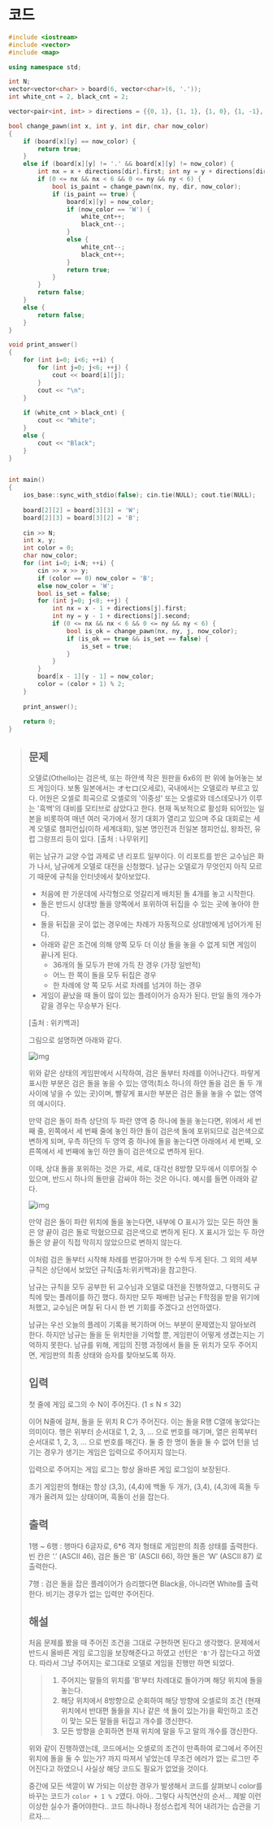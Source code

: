 # 코드

```c++
#include <iostream>
#include <vector>
#include <map>

using namespace std;

int N;
vector<vector<char> > board(6, vector<char>(6, '.'));
int white_cnt = 2, black_cnt = 2;

vector<pair<int, int> > directions = {{0, 1}, {1, 1}, {1, 0}, {1, -1}, {0, -1}, {-1, -1}, {-1, 0}, {-1, 1}};

bool change_pawn(int x, int y, int dir, char now_color)
{
    if (board[x][y] == now_color) {
        return true;
    }
    else if (board[x][y] != '.' && board[x][y] != now_color) {
        int nx = x + directions[dir].first; int ny = y + directions[dir].second;
        if (0 <= nx && nx < 6 && 0 <= ny && ny < 6) {
            bool is_paint = change_pawn(nx, ny, dir, now_color);
            if (is_paint == true) {
                board[x][y] = now_color;
                if (now_color == 'W') {
                    white_cnt++;
                    black_cnt--;
                }
                else {
                    white_cnt--;
                    black_cnt++;
                }
                return true;
            }
        }
        return false;
    }
    else {
        return false;
    }
}

void print_answer()
{
    for (int i=0; i<6; ++i) {
        for (int j=0; j<6; ++j) {
            cout << board[i][j];
        }
        cout << "\n";
    }
    
    if (white_cnt > black_cnt) {
        cout << "White";
    }
    else {
        cout << "Black";
    }
}


int main()
{
    ios_base::sync_with_stdio(false); cin.tie(NULL); cout.tie(NULL);
    
    board[2][2] = board[3][3] = 'W';
    board[2][3] = board[3][2] = 'B';
    
    cin >> N;
    int x, y;
    int color = 0;
    char now_color;
    for (int i=0; i<N; ++i) {
        cin >> x >> y;
        if (color == 0) now_color = 'B';
        else now_color = 'W';
        bool is_set = false;
        for (int j=0; j<8; ++j) {
            int nx = x - 1 + directions[j].first;
            int ny = y - 1 + directions[j].second;
            if (0 <= nx && nx < 6 && 0 <= ny && ny < 6) {
                bool is_ok = change_pawn(nx, ny, j, now_color);
                if (is_ok == true && is_set == false) {
                    is_set = true;
                }
            }
        }
        board[x - 1][y - 1] = now_color;
        color = (color + 1) % 2;
    }
    
    print_answer();
    
    return 0;
}
```



> ## 문제
>
> 오델로(Othello)는 검은색, 또는 하얀색 작은 원판을 6x6의 판 위에 늘어놓는 보드 게임이다. 보통 일본에서는 オセロ(오세로), 국내에서는 오델로라 부르고 있다. 어원은 오셀로 희곡으로 오셀로의 '이중성' 또는 오셀로와 데스데모나가 이루는 '흑백'의 대비를 모티브로 삼았다고 한다. 현재 독보적으로 활성화 되어있는 일본을 비롯하여 매년 여러 국가에서 정기 대회가 열리고 있으며 주요 대회로는 세계 오델로 챔피언십(이하 세계대회), 일본 명인전과 전일본 챔피언십, 왕좌전, 유럽 그랑프리 등이 있다. [출처 : 나무위키]
>
> 위는 남규가 교양 수업 과제로 낸 리포트 일부이다. 이 리포트를 받은 교수님은 화가 나서, 남규에게 오델로 대전을 신청했다. 남규는 오델로가 무엇인지 아직 모르기 때문에 규칙을 인터넷에서 찾아보았다.
>
> - 처음에 판 가운데에 사각형으로 엇갈리게 배치된 돌 4개를 놓고 시작한다.
> - 돌은 반드시 상대방 돌을 양쪽에서 포위하여 뒤집을 수 있는 곳에 놓아야 한다.
> - 돌을 뒤집을 곳이 없는 경우에는 차례가 자동적으로 상대방에게 넘어가게 된다.
> - 아래와 같은 조건에 의해 양쪽 모두 더 이상 돌을 놓을 수 없게 되면 게임이 끝나게 된다.
>   - 36개의 돌 모두가 판에 가득 찬 경우 (가장 일반적)
>   - 어느 한 쪽이 돌을 모두 뒤집은 경우
>   - 한 차례에 양 쪽 모두 서로 차례를 넘겨야 하는 경우
> - 게임이 끝났을 때 돌이 많이 있는 플레이어가 승자가 된다. 만일 돌의 개수가 같을 경우는 무승부가 된다.
>
> [출처 : 위키백과]
>
> 그림으로 설명하면 아래와 같다.
>
> ![img](https://onlinejudgeimages.s3-ap-northeast-1.amazonaws.com/problem/15671/1.png)
>
> 위와 같은 상태의 게임판에서 시작하여, 검은 돌부터 차례를 이어나간다. 파랗게 표시한 부분은 검은 돌을 놓을 수 있는 영역(최소 하나의 하얀 돌을 검은 돌 두 개 사이에 넣을 수 있는 곳)이며, 빨갛게 표시한 부분은 검은 돌을 놓을 수 없는 영역의 예시이다.
>
> 만약 검은 돌이 좌측 상단의 두 파란 영역 중 하나에 돌을 놓는다면, 위에서 세 번째 줄, 왼쪽에서 세 번째 줄에 놓인 하얀 돌이 검은색 돌에 포위되므로 검은색으로 변하게 되며, 우측 하단의 두 영역 중 하나에 돌을 놓는다면 아래에서 세 번째, 오른쪽에서 세 번째에 놓인 하얀 돌이 검은색으로 변하게 된다.
>
> 이때, 상대 돌을 포위하는 것은 가로, 세로, 대각선 8방향 모두에서 이루어질 수 있으며, 반드시 하나의 돌만을 감싸야 하는 것은 아니다. 예시를 들면 아래와 같다.
>
> ![img](https://onlinejudgeimages.s3-ap-northeast-1.amazonaws.com/problem/15671/2.png)
>
> 만약 검은 돌이 파란 위치에 돌을 놓는다면, 내부에 O 표시가 있는 모든 하얀 돌은 양 끝이 검은 돌로 막혔으므로 검은색으로 변하게 된다. X 표시가 있는 두 하얀 돌은 양 끝이 직접 막히지 않았으므로 변하지 않는다.
>
> 이처럼 검은 돌부터 시작해 차례를 번갈아가며 한 수씩 두게 된다. 그 외의 세부 규칙은 상단에서 보았던 규칙(출처:위키백과)을 참고한다.
>
> 남규는 규칙을 모두 공부한 뒤 교수님과 오델로 대전을 진행하였고, 다행히도 규칙에 맞는 플레이를 하긴 했다. 하지만 모두 패배한 남규는 F학점을 받을 위기에 처했고, 교수님은 며칠 뒤 다시 한 번 기회를 주겠다고 선언하였다.
>
> 남규는 우선 오늘의 플레이 기록을 복기하며 어느 부분이 문제였는지 알아보려 한다. 하지만 남규는 돌을 둔 위치만을 기억할 뿐, 게임판이 어떻게 생겼는지는 기억하지 못한다. 남규를 위해, 게임의 진행 과정에서 돌을 둔 위치가 모두 주어지면, 게임판의 최종 상태와 승자를 찾아보도록 하자.
>
> ## 입력
>
> 첫 줄에 게임 로그의 수 N이 주어진다. (1 ≤ N ≤ 32)
>
> 이어 N줄에 걸쳐, 돌을 둔 위치 R C가 주어진다. 이는 돌을 R행 C열에 놓았다는 의미이다. 행은 위부터 순서대로 1, 2, 3, … 으로 번호를 매기며, 열은 왼쪽부터 순서대로 1, 2, 3, ... 으로 번호를 매긴다. 둘 중 한 명이 돌을 둘 수 없어 턴을 넘기는 경우가 생기는 게임은 입력으로 주어지지 않는다.
>
> 입력으로 주어지는 게임 로그는 항상 올바른 게임 로그임이 보장된다.
>
> 초기 게임판의 형태는 항상 (3,3), (4,4)에 백돌 두 개가, (3,4), (4,3)에 흑돌 두 개가 올려져 있는 상태이며, 흑돌이 선을 잡는다.
>
> ## 출력
>
> 1행 ~ 6행 : 행마다 6글자로, 6*6 격자 형태로 게임판의 최종 상태를 출력한다. 빈 칸은 ‘.’ (ASCII 46), 검은 돌은 ‘B’ (ASCII 66), 하얀 돌은 ‘W’ (ASCII 87) 로 출력한다.
>
> 7행 : 검은 돌을 잡은 플레이어가 승리했다면 Black을, 아니라면 White를 출력한다. 비기는 경우가 없는 입력만 주어진다.
>
> ## 해설
>
> 처음 문제를 봤을 때 주어진 조건을 그대로 구현하면 된다고 생각했다. 문제에서 반드시 올바른 게임 로그임을 보장해준다고 하였고 선턴은 `'B'`가 잡는다고 하였다. 따라서 그냥 주어지는 로그대로 오델로 게임을 진행만 하면 되었다.
>
> > 1. 주어지는 말들의 위치를 'B'부터 차례대로 돌아가며 해당 위치에 돌을 놓는다.
> > 2. 해당 위치에서 8방향으로 순회하여 해당 방향에 오셀로의 조건 (현재 위치에서 반대편 돌들을 지나 같은 색 돌이 있는가)을 확인하고 조건이 맞는 모든 말들을 뒤집고 개수를 갱신한다.
> > 3. 모든 방향을 순회하면 현재 위치에 말을 두고 말의 개수를 갱신한다.
>
> 위와 같이 진행하였는데, 코드에서는 오셀로의 조건이 만족하여 로그에서 주어진 위치에 돌을 둘 수 있는가? 까지 따져서 넣었는데 무조건 에러가 없는 로그만 주어진다고 하였으니 사실상 해당 코드도 필요가 없었을 것이다.
>
> 중간에 모든 색깔이 W 가되는 이상한 경우가 발생해서 코드를 살펴보니 color를 바꾸는 코드가 `color + 1 % 2`였다. 아아.. 그렇다 사칙연산의 순서... 제발 이런 이상한 실수가 줄어야한다.. 코드 하나하나 정성스럽게 적어 내려가는 습관을 기르자....
